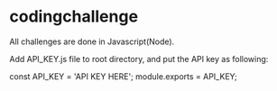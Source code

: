 # codingchallenge

All challenges are done in Javascript(Node).

Add API_KEY.js file to root directory, and put the API key as following:

const API_KEY = 'API KEY HERE';
module.exports = API_KEY;

